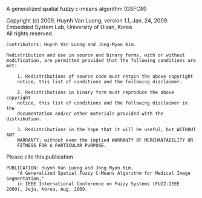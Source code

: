 A generalized spatial fuzzy c-means algorithm (GSFCM)

Copyright (c) 2009, Huynh Van Luong, version 1.1, Jan. 24, 2009.<br />
Embedded System Lab, University of Ulsan, Korea <br />
All rights reserved.

    Contributors: Huynh Van Luong and Jong-Myon Kim.

    Redistribution and use in source and binary forms, with or without 
    modification, are permitted provided that the following conditions are
    met:

        1. Redistributions of source code must retain the above copyright
        notice, this list of conditions and the following disclaimer.

        2. Redistributions in binary form must reproduce the above copyright
        notice, this list of conditions and the following disclaimer in the
        documentation and/or other materials provided with the distribution.

        3. Redistributions in the hope that it will be useful, but WITHOUT ANY 
        WARRANTY; without even the implied WARRANTY OF MERCHANTABILITY OR 
        FITNESS FOR A PARTICULAR PURPOSE.

Please cite this publication

    PUBLICATION: Huynh Van Luong and Jong Myon Kim, 
        "A Generalized Spatial Fuzzy C-Means Algorithm for Medical Image Segmentation," 
        in IEEE International Conference on Fuzzy Systems (FUZZ-IEEE 2009), Jeju, Korea, Aug. 2009.

